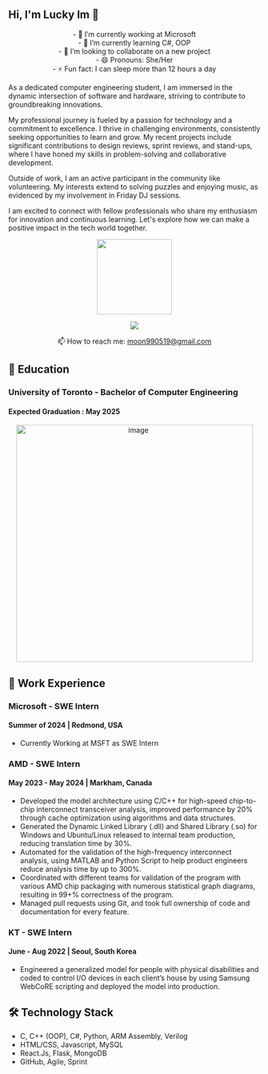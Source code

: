## Hi, I'm Lucky Im 👋
<p align='center'>
- 🔭 I’m currently working at Microsoft </br>
- 🌱 I’m currently learning C#, OOP </br>
- 👯 I’m looking to collaborate on a new project </br>
- 😄 Pronouns: She/Her </br>
- ⚡ Fun fact: I can sleep more than 12 hours a day </br>
</p>



As a dedicated computer engineering student, I am immersed in the dynamic intersection of software and hardware, striving to contribute to groundbreaking innovations.

My professional journey is fueled by a passion for technology and a commitment to excellence. I thrive in challenging environments, consistently seeking opportunities to learn and grow. My recent projects include significant contributions to design reviews, sprint reviews, and stand-ups, where I have honed my skills in problem-solving and collaborative development.

Outside of work, I am an active participant in the community like volunteering. My interests extend to solving puzzles and enjoying music, as evidenced by my involvement in Friday DJ sessions.

I am excited to connect with fellow professionals who share my enthusiasm for innovation and continuous learning. Let's explore how we can make a positive impact in the tech world together.

<p align='center'>
   <a href="https://github.com/luckyim0519/github-readme-stats"><img height=150
                                                                  src="https://github-readme-stats.vercel.app/api/top-langs/?username=luckyim0519&layout=compact"/></a>
</p>

<p align='center'>
   <a href="https://www.linkedin.com/in/luckyim/">
       <img src="https://img.shields.io/badge/linkedin-%230077B5.svg?&style=for-the-badge&logo=linkedin&logoColor=white"/>
   </a>
</p>
<p align='center'>
   📫 How to reach me: <a href='mailto:moon990519@gmail.com'>moon990519@gmail.com</a>
</p>

## :book: Education
### University of Toronto - Bachelor of Computer Engineering
#### Expected Graduation : May 2025

<p align="center">
<img width="473" alt="image" src="https://github.com/luckyim0519/luckyim0519/assets/84313518/951cd84e-d910-4dbb-b2de-ff11281f570d">
</p>




## :briefcase: Work Experience
### Microsoft - SWE Intern 
#### Summer of 2024 | Redmond, USA
*   Currently Working at MSFT as SWE Intern

### AMD - SWE Intern
#### May 2023 - May 2024 | Markham, Canada
*   Developed the model architecture using C/C++ for high-speed chip-to-chip interconnect transceiver analysis,
improved performance by 20% through cache optimization using algorithms and data structures.
*   Generated the Dynamic Linked Library (.dll) and Shared Library (.so) for Windows and Ubuntu/Linux
released to internal team production, reducing translation time by 30%.
*   Automated for the validation of the high-frequency interconnect analysis, using MATLAB and Python Script
to help product engineers reduce analysis time by up to 300%.
*    Coordinated with different teams for validation of the program with various AMD chip packaging with numerous statistical graph diagrams, resulting in 99+\% correctness of the program.
*    Managed pull requests using Git, and took full ownership of code and documentation for every feature.

### KT - SWE Intern
#### June - Aug 2022 | Seoul, South Korea
*   Engineered a generalized model for people with physical disabilities and coded to control I/O devices in each client’s house by using Samsung WebCoRE scripting and deployed the model into production.

## 🛠 Technology Stack
*   C,  C++ (OOP),  C#,  Python,  ARM Assembly,  Verilog
*   HTML/CSS,  Javascript,  MySQL
*   React.Js,  Flask,  MongoDB
*   GitHub, Agile, Sprint


